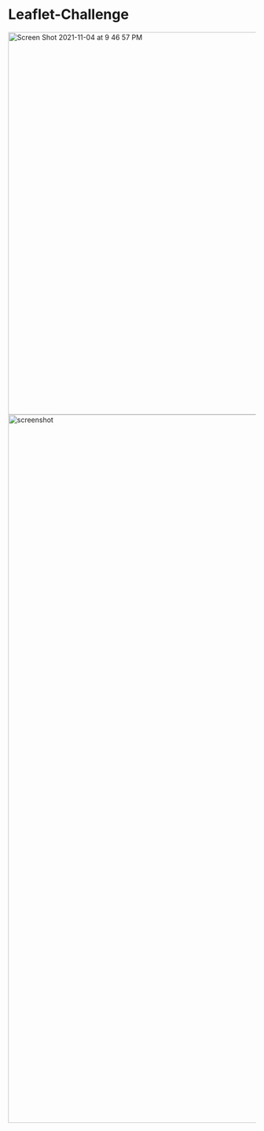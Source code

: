 # Leaflet-Challenge

<img width="777" alt="Screen Shot 2021-11-04 at 9 46 57 PM" src="https://user-images.githubusercontent.com/77303511/140459643-fed955d9-e60c-42b7-a6ee-c20ccdb5830f.png">


<img width="1439" alt="screenshot" src="https://user-images.githubusercontent.com/77303511/129147252-3acf3981-22e5-444d-b6eb-88a3931e4df3.png">


